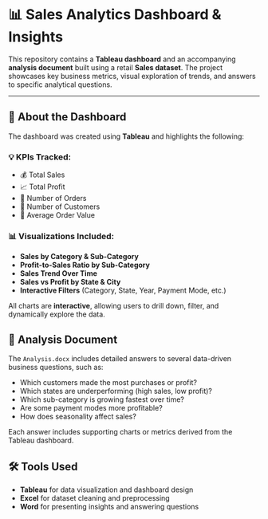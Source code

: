 # 📊 Sales Analytics Dashboard & Insights

This repository contains a **Tableau dashboard** and an accompanying **analysis document** built using a retail **Sales dataset**. The project showcases key business metrics, visual exploration of trends, and answers to specific analytical questions.

---

## 📌 About the Dashboard

The dashboard was created using **Tableau** and highlights the following:

### 💡 KPIs Tracked:
- 💰 Total Sales
- 📈 Total Profit
- 🧾 Number of Orders
- 👥 Number of Customers
- 🧮 Average Order Value

### 📊 Visualizations Included:
- **Sales by Category & Sub-Category**
- **Profit-to-Sales Ratio by Sub-Category**
- **Sales Trend Over Time**
- **Sales vs Profit by State & City**
- **Interactive Filters** (Category, State, Year, Payment Mode, etc.)

All charts are **interactive**, allowing users to drill down, filter, and dynamically explore the data.

## 📄 Analysis Document

The `Analysis.docx` includes detailed answers to several data-driven business questions, such as:

- Which customers made the most purchases or profit?
- Which states are underperforming (high sales, low profit)?
- Which sub-category is growing fastest over time?
- Are some payment modes more profitable?
- How does seasonality affect sales?

Each answer includes supporting charts or metrics derived from the Tableau dashboard.

## 🛠 Tools Used
- **Tableau** for data visualization and dashboard design
- **Excel** for dataset cleaning and preprocessing
- **Word** for presenting insights and answering questions
